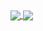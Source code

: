 <a href="#" onclick="return false;">
  <img align="center" src="https://github-readme-stats.vercel.app/api/top-langs/?username=paxtonproctor&theme=dark&count_private=true&langs_count=17" />
</a>

<a href="https://github.com/paxtonproctor">
 <img align="center" src="https://github-readme-stats.vercel.app/api?username=paxtonproctor&&show_icons=true&line_height=40&title_color=3982FA&icon_color=CF040D&text_color=FFFFFF&bg_color=000000"/>
</a>

<div align="center">
